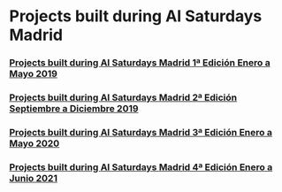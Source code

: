 # Projects built during AI Saturdays Madrid 

### [Projects built during AI Saturdays Madrid 1ª Edición Enero a Mayo 2019](https://github.com/SaturdaysAI/Projects/tree/master/Madrid/May2019)

### [Projects built during AI Saturdays Madrid 2ª Edición Septiembre a Diciembre 2019](https://github.com/SaturdaysAI/Projects/tree/master/Madrid/Dec2019)

### [Projects built during AI Saturdays Madrid 3ª Edición Enero a Mayo 2020](https://github.com/SaturdaysAI/Projects/tree/master/Madrid/May2020)

### [Projects built during AI Saturdays Madrid 4ª Edición Enero a Junio 2021](https://github.com/SaturdaysAI/Projects/tree/master/Madrid/March2021)
